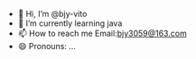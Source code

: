 - 👋 Hi, I’m @bjy-vito
- 🌱 I’m currently learning java
- 📫 How to reach me Email:bjy3059@163.com
- 😄 Pronouns: ...


<!---
bjy-vito/bjy-vito is a ✨ special ✨ repository because its `README.md` (this file) appears on your GitHub profile.
You can click the Preview link to take a look at your changes.
--->
